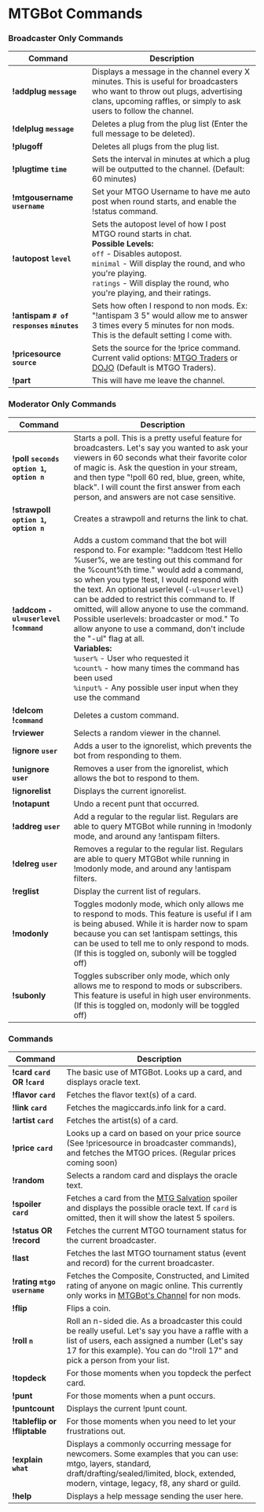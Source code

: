 # MTGBot Commands

### Broadcaster Only Commands
Command                  | Description
------------------------ | -------------
**!addplug `message`** | Displays a message in the channel every X minutes. This is useful for broadcasters who want to throw out plugs, advertising clans, upcoming raffles, or simply to ask users to follow the channel.
**!delplug `message`** | Deletes a plug from the plug list (Enter the full message to be deleted).
**!plugoff** | Deletes all plugs from the plug list.
**!plugtime `time`** | Sets the interval in minutes at which a plug will be outputted to the channel. (Default: 60 minutes)
**!mtgousername `username`** | Set your MTGO Username to have me auto post when round starts, and enable the !status command.
**!autopost `level`** | Sets the autopost level of how I post MTGO round starts in chat.<br />**Possible Levels:**<br />`off` - Disables autopost.<br />`minimal` - Will display the round, and who you're playing.<br />`ratings` - Will display the round, who you're playing, and their ratings.
**!antispam `# of responses` `minutes`** | Sets how often I respond to non mods. Ex: "!antispam 3 5" would allow me to answer 3 times every 5 minutes for non mods. This is the default setting I come with.
**!pricesource `source`** | Sets the source for the !price command. Current valid options: [MTGO Traders](http://www.mtgotraders.com/) or [DOJO](http://www.dojotradebots.com/) (Default is MTGO Traders).
**!part** | This will have me leave the channel.

### Moderator Only Commands
Command                  | Description
------------------------ | -------------
**!poll `seconds` `option 1`, `option n`** | Starts a poll. This is a pretty useful feature for broadcasters. Let's say you wanted to ask your viewers in 60 seconds what their favorite color of magic is. Ask the question in your stream, and then type "!poll 60 red, blue, green, white, black". I will count the first answer from each person, and answers are not case sensitive.
**!strawpoll `option 1`, `option n`** | Creates a strawpoll and returns the link to chat.
**!addcom `-ul=userlevel` !`command`** | Adds a custom command that the bot will respond to. For example: "!addcom !test Hello %user%, we are testing out this command for the %count%th time." would add a command, so when you type !test, I would respond with the text. An optional userlevel (`-ul=userlevel`) can be added to restrict this command to. If omitted, will allow anyone to use the command. Possible userlevels: broadcaster or mod." To allow anyone to use a command, don't include the "-ul" flag at all.<br />**Variables:**<br />`%user%` - User who requested it<br />`%count%` - how many times the command has been used<br />`%input%` - Any possible user input when they use the command
**!delcom !`command`** | Deletes a custom command.
**!rviewer** | Selects a random viewer in the channel.
**!ignore `user`** | Adds a user to the ignorelist, which prevents the bot from responding to them.
**!unignore `user`** | Removes a user from the ignorelist, which allows the bot to respond to them.
**!ignorelist** | Displays the current ignorelist.
**!notapunt** | Undo a recent punt that occurred.
**!addreg `user`** | Add a regular to the regular list. Regulars are able to query MTGBot while running in !modonly mode, and around any !antispam filters.
**!delreg `user`** | Removes a regular to the regular list. Regulars are able to query MTGBot while running in !modonly mode, and around any !antispam filters.
**!reglist** | Display the current list of regulars.
**!modonly** | Toggles modonly mode, which only allows me to respond to mods. This feature is useful if I am is being abused. While it is harder now to spam because you can set !antispam settings, this can be used to tell me to only respond to mods. (If this is toggled on, subonly will be toggled off)
**!subonly** | Toggles subscriber only mode, which only allows me to respond to mods or subscribers. This feature is useful in high user environments. (If this is toggled on, modonly will be toggled off)

### Commands
Command                  | Description
------------------------ | -------------
**!card `card` OR !`card`** | The basic use of MTGBot. Looks up a card, and displays oracle text.
**!flavor `card`** | Fetches the flavor text(s) of a card.
**!link `card`** | Fetches the magiccards.info link for a card.
**!artist `card`** | Fetches the artist(s) of a card.
**!price `card`** | Looks up a card on based on your price source (See !pricesource in broadcaster commands), and fetches the MTGO prices. (Regular prices coming soon)
**!random** | Selects a random card and displays the oracle text.
**!spoiler `card`** | Fetches a card from the [MTG Salvation](http://www.mtgsalvation.com/) spoiler and displays the possible oracle text. If `card` is omitted, then it will show the latest 5 spoilers.</td>
**!status OR !record** | Fetches the current MTGO tournament status for the current broadcaster.
**!last** | Fetches the last MTGO tournament status (event and record) for the current broadcaster.
**!rating `mtgo username`** | Fetches the Composite, Constructed, and Limited rating of anyone on magic online. This currently only works in [MTGBot's Channel](http://twitch.tv/mtgcommanderbot) for non mods.
**!flip** | Flips a coin.
**!roll `n`** | Roll an n-sided die. As a broadcaster this could be really useful. Let's say you have a raffle with a list of users, each assigned a number (Let's say 17 for this example). You can do "!roll 17" and pick a person from your list.
**!topdeck** | For those moments when you topdeck the perfect card.
**!punt** | For those moments when a punt occurs.
**!puntcount** | Displays the current !punt count.
**!tableflip or !fliptable** | For those moments when you need to let your frustrations out.
**!explain `what`** | Displays a commonly occurring message for newcomers. Some examples that you can use: mtgo, layers, standard, draft/drafting/sealed/limited, block, extended, modern, vintage, legacy, f8, any shard or guild.
**!help** | Displays a help message sending the user here.
